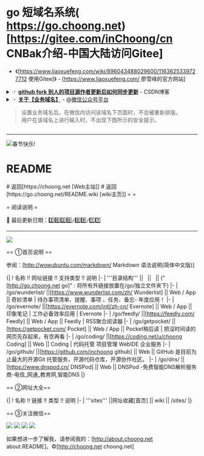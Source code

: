 # go 短域名系统( https://go.choong.net)  [https://gitee.com/inChoong/cn CNBak介绍-中国大陆访问Gitee]

- 《[https://www.liaoxuefeng.com/wiki/896043488029600/1163625339727712 使用Gitee]》 - [https://www.liaoxuefeng.com/ 廖雪峰的官方网站]

<details>
    <summary>
        ☞ <b><a href="https://blog.csdn.net/zhongzunfa/article/details/80344585">github fork 别人的项目源作者更新后如何同步更新</a></b> - CSDN博客
     </summary> 
    <br/>
    <blockquote>
    <p>1. 打开fork 过来的项目如下所示&#xff1a;</p>
<p><img src="https://img-blog.csdn.net/20180516231917396?watermark/2/text/aHR0cHM6Ly9ibG9nLmNzZG4ubmV0L3pob25nenVuZmE&#61;/font/5a6L5L2T/fontsize/400/fill/I0JBQkFCMA&#61;&#61;/dissolve/70" alt="" /><br /></p>
<p><br /></p>
<p>2. 点击new pull request</p>
<p><img src="https://img-blog.csdn.net/20180516231941257?watermark/2/text/aHR0cHM6Ly9ibG9nLmNzZG4ubmV0L3pob25nenVuZmE&#61;/font/5a6L5L2T/fontsize/400/fill/I0JBQkFCMA&#61;&#61;/dissolve/70" alt="" /><br /></p>
<p><br /></p>
<p>3. 在进入的界面&#xff0c; 后进行将左边的设置为你自己的仓库&#xff0c; fork 过来的源在右边&#xff0c; 如下图&#xff1a;</p>
<p><img src="https://img-blog.csdn.net/2018051623350488?watermark/2/text/aHR0cHM6Ly9ibG9nLmNzZG4ubmV0L3pob25nenVuZmE&#61;/font/5a6L5L2T/fontsize/400/fill/I0JBQkFCMA&#61;&#61;/dissolve/70" alt="" /><br /></p>
<p>4. 当选择完后会变成下图&#xff1a;</p>
<p><img src="https://img-blog.csdn.net/20180516233609718?watermark/2/text/aHR0cHM6Ly9ibG9nLmNzZG4ubmV0L3pob25nenVuZmE&#61;/font/5a6L5L2T/fontsize/400/fill/I0JBQkFCMA&#61;&#61;/dissolve/70" alt="" /><br /></p>
<p><br /></p>
<p>5. 接下来&#xff0c; 将其展示出可以调整状态&#xff1a; 右边改为源fork地址</p>
<p><img src="https://img-blog.csdn.net/20180517014110477?watermark/2/text/aHR0cHM6Ly9ibG9nLmNzZG4ubmV0L3pob25nenVuZmE&#61;/font/5a6L5L2T/fontsize/400/fill/I0JBQkFCMA&#61;&#61;/dissolve/70" alt="" /><br /></p>
<p><br /></p>
<p>6. 就会出现变更数据&#xff1a;</p>
<p><img src="https://img-blog.csdn.net/20180517014212370?watermark/2/text/aHR0cHM6Ly9ibG9nLmNzZG4ubmV0L3pob25nenVuZmE&#61;/font/5a6L5L2T/fontsize/400/fill/I0JBQkFCMA&#61;&#61;/dissolve/70" alt="" /><br /></p>
<p>7.  点击create pull request</p>
<p><img src="https://img-blog.csdn.net/20180517014507125?watermark/2/text/aHR0cHM6Ly9ibG9nLmNzZG4ubmV0L3pob25nenVuZmE&#61;/font/5a6L5L2T/fontsize/400/fill/I0JBQkFCMA&#61;&#61;/dissolve/70" alt="" /><br /></p>
<p><br /></p>
<p>8. 进行数据的合并&#xff1a;</p>
<p><img src="https://img-blog.csdn.net/20180517014625905?watermark/2/text/aHR0cHM6Ly9ibG9nLmNzZG4ubmV0L3pob25nenVuZmE&#61;/font/5a6L5L2T/fontsize/400/fill/I0JBQkFCMA&#61;&#61;/dissolve/70" alt="" /><br /></p>
<p><br /></p>
<p>9 最后合并&#xff1a;</p>
<p><img src="https://img-blog.csdn.net/2018051701474663?watermark/2/text/aHR0cHM6Ly9ibG9nLmNzZG4ubmV0L3pob25nenVuZmE&#61;/font/5a6L5L2T/fontsize/400/fill/I0JBQkFCMA&#61;&#61;/dissolve/70" alt="" /><br /></p>
<p><br /></p>
<p>到此就完成了&#xff1a;</p>
<p><img src="https://img-blog.csdn.net/20180517015606900?watermark/2/text/aHR0cHM6Ly9ibG9nLmNzZG4ubmV0L3pob25nenVuZmE&#61;/font/5a6L5L2T/fontsize/400/fill/I0JBQkFCMA&#61;&#61;/dissolve/70" alt="" /><br /></p>
<p><br /></p></blockquote>
</details>

<details>
    <summary>
        ☞ <b><a href="https://mp.weixin.qq.com">关于【业务域名】</a></b> - @<a href="https://mp.weixin.qq.com">微信公众号平台</a><br/>
<blockquote>设置业务域名后，在微信内访问该域名下页面时，不会被重新排版。<br/>用户在该域名上进行输入时，不出现下图所示的安全提示。</blockquote>
</summary> 
>> <b><a href="https://mp.weixin.qq.com">设置路径</a>：公众号设置 -> 功能设置 -> 业务域名</b> <br/>
    <blockquote>
注意事项：
1、可填写三个域名或路径（例：wx.qq.com 或 wx.qq.com/mp ），需使用字母、数字及“-”的组合，不支持IP地址、端口号及短链域名。
2、填写的域名须通过ICP备案的验证。
3、 将文件MP_verify_****.txt（点击下载）上传至填写域名或路径指向的web服务器（或虚拟主机）的目录（若填写域名，将文件放置在域名根目录下，例如wx.qq.com/***.txt ；若填写路径，将文件放置在路径目录下，例如wx.qq.com/mp/MP_verify_***.txt ），并确保可以访问。
4、 一个自然月内最多可修改并保存三次，本月剩余保存次数：5
</blockquote>
</details>


--------------

<img src="https://www.google.com/logos/doodles/2015/holidays-2015-day-3-6399865393250304-hp2x.jpg" alt="春节快乐!" href="https://www.google.com/search?q=%E6%98%A5%E8%8A%82"/>

<h1>README</h1>
# 返回[https://choong.net [Web主站]]
# 返回[https://go.choong.net/README.wiki [wiki主页]]
= =

= 阅读说明 = 

<!-- 
// 0️⃣ 1️⃣ 2️⃣ 3️⃣ 4️⃣ 5️⃣ 6️⃣ 7️⃣ 8️⃣ 9️⃣
-->

🚀 最后更新日期：2️⃣0️⃣2️⃣0️⃣`/`0️⃣9️⃣`/`1️⃣7️⃣ 

---------------------------------------------------------

<img src="/images/daohang.jpg"/>

== ①首页说明 ==

参阅：[http://wowubuntu.com/markdown/ Markdown 语法说明(简体中文版)]


{|
! 名称 !! 网址链接 !! 支持类型 !! 说明
|-
| '''目录结构''' || &nbsp; || &nbsp; ||  ("[http://go.choong.net go]" : 将所有外链接放置在/go/独立文件夹下)
|-
|  /go/wunderlist/ ||[https://www.wunderlist.com/zh/ Wunderlist] || Web / App || 奇妙清单 | 待办事项清单、提醒、事项 、任务、备忘- 年度应用！
|-
|  /go/evernote/ ||[https://evernote.com/intl/zh-cn/ Evernote] || Web / App || 印象笔记 | 工作必备效率应用 | Evernote
|-
|  /go/feedly/ ||[https://feedly.com/ Feedly] || Web / App || Feedly | RSS聚合阅读器
|-
|  /go/getpocket/ ||[https://getpocket.com/ Pocket] || Web / App || Pocket稍后读 | 把沒时间读的网页先存起來，有空再看
|-
|  /go/coding/ ||[https://coding.net/u/choong Coding] || Web || Coding | 代码托管 项目管理 WebIDE 企业服务
|-
|  /go/github/ ||[https://github.com/inchoong github] || Web || GitHub 是目前为止最大的开源Git 托管服务，开源代码仓库，开源协作社区。
|-
|  /go/dns/ ||[https://www.dnspod.cn/ DNSPod] || Web || DNSPod -免费智能DNS解析服务商-电信_网通_教育网,智能DNS
|}


 
== ②网址大全==

{|
! 名称 !! 链接 !! 类型 !! 说明
|-
| '''sites''' ||网址收藏[首页] || wiki || /sites/
|}

== ③关注微信==

<img src="https://img.shields.io/badge/有理想-+1-brightgreen.svg"/>
<img src="https://img.shields.io/badge/爱学习-+1-brightgreen.svg"/>
<img src="https://img.shields.io/badge/颜值高-+1-brightgreen.svg"/>
<img src="https://img.shields.io/badge/实力派-+1-brightgreen.svg"/>

如果想进一步了解我，请参阅我的：[http://about.choong.net about.README]。&copy;[http://choong.net choong.net]


